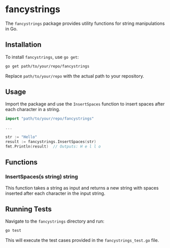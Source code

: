 # fancystrings

The `fancystrings` package provides utility functions for string manipulations in Go.

## Installation

To install `fancystrings`, use `go get`:

```bash
go get path/to/your/repo/fancystrings
```

Replace `path/to/your/repo` with the actual path to your repository.

## Usage

Import the package and use the `InsertSpaces` function to insert spaces after each character in a string.

```go
import "path/to/your/repo/fancystrings"

...

str := "Hello"
result := fancystrings.InsertSpaces(str)
fmt.Println(result)  // Outputs: H e l l o
```

## Functions

### InsertSpaces(s string) string

This function takes a string as input and returns a new string with spaces inserted after each character in the input string.

## Running Tests

Navigate to the `fancystrings` directory and run:

```bash
go test
```

This will execute the test cases provided in the `fancystrings_test.go` file.

